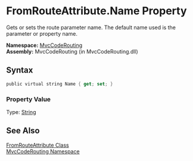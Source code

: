 FromRouteAttribute.Name Property
================================
Gets or sets the route parameter name. The default name used is the parameter or property name.

**Namespace:** [MvcCodeRouting][1]  
**Assembly:** MvcCodeRouting (in MvcCodeRouting.dll)

Syntax
------

```csharp
public virtual string Name { get; set; }
```

### Property Value
Type: [String][2]

See Also
--------
[FromRouteAttribute Class][3]  
[MvcCodeRouting Namespace][1]  

[1]: ../README.md
[2]: http://msdn.microsoft.com/en-us/library/s1wwdcbf
[3]: README.md